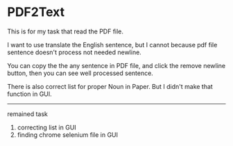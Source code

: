 # PDF2Text

This is for my task that read the PDF file.

I want to use translate the English sentence, but I cannot because pdf file sentence doesn't process not needed newline.

You can copy the the any sentence in PDF file, and click the remove newline button, then you can see well processed sentence.

There is also correct list for proper Noun in Paper. But I didn't make that function in GUI.


--------------
remained task
 
 1. correcting list in GUI
 2. finding chrome selenium file in GUI
